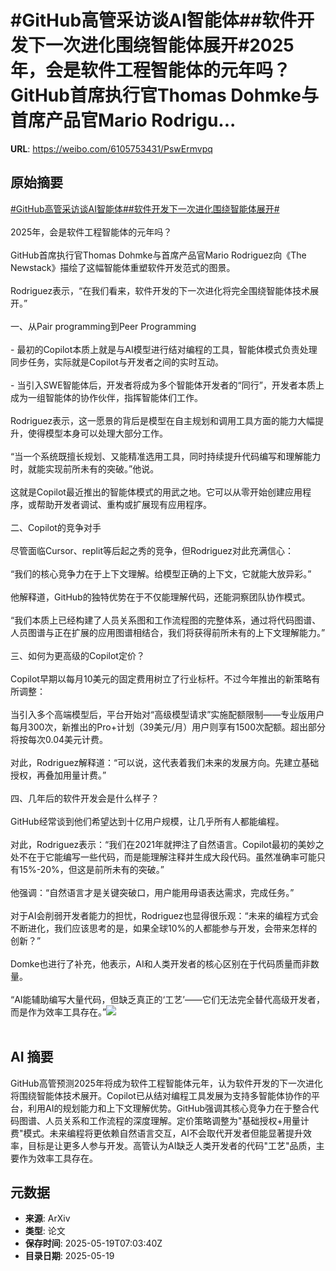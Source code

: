# #GitHub高管采访谈AI智能体##软件开发下一次进化围绕智能体展开#2025年，会是软件工程智能体的元年吗？GitHub首席执行官Thomas Dohmke与首席产品官Mario Rodrigu...

**URL**: https://weibo.com/6105753431/PswErmvpq

## 原始摘要

<a href="https://m.weibo.cn/search?containerid=231522type%3D1%26t%3D10%26q%3D%23GitHub%E9%AB%98%E7%AE%A1%E9%87%87%E8%AE%BF%E8%B0%88AI%E6%99%BA%E8%83%BD%E4%BD%93%23&amp;extparam=%23GitHub%E9%AB%98%E7%AE%A1%E9%87%87%E8%AE%BF%E8%B0%88AI%E6%99%BA%E8%83%BD%E4%BD%93%23" data-hide=""><span class="surl-text">#GitHub高管采访谈AI智能体#</span></a><a href="https://m.weibo.cn/search?containerid=231522type%3D1%26t%3D10%26q%3D%23%E8%BD%AF%E4%BB%B6%E5%BC%80%E5%8F%91%E4%B8%8B%E4%B8%80%E6%AC%A1%E8%BF%9B%E5%8C%96%E5%9B%B4%E7%BB%95%E6%99%BA%E8%83%BD%E4%BD%93%E5%B1%95%E5%BC%80%23&amp;extparam=%23%E8%BD%AF%E4%BB%B6%E5%BC%80%E5%8F%91%E4%B8%8B%E4%B8%80%E6%AC%A1%E8%BF%9B%E5%8C%96%E5%9B%B4%E7%BB%95%E6%99%BA%E8%83%BD%E4%BD%93%E5%B1%95%E5%BC%80%23" data-hide=""><span class="surl-text">#软件开发下一次进化围绕智能体展开#</span></a><br><br>2025年，会是软件工程智能体的元年吗？<br><br>GitHub首席执行官Thomas Dohmke与首席产品官Mario Rodriguez向《The Newstack》描绘了这幅智能体重塑软件开发范式的图景。<br><br>Rodriguez表示，“在我们看来，软件开发的下一次进化将完全围绕智能体技术展开。”<br><br>一、从Pair programming到Peer Programming<br><br>- 最初的Copilot本质上就是与AI模型进行结对编程的工具，智能体模式负责处理同步任务，实际就是Copilot与开发者之间的实时互动。<br><br>- 当引入SWE智能体后，开发者将成为多个智能体开发者的“同行”，开发者本质上成为一组智能体的协作伙伴，指挥智能体们工作。<br><br>Rodriguez表示，这一愿景的背后是模型在自主规划和调用工具方面的能力大幅提升，使得模型本身可以处理大部分工作。<br><br>“当一个系统既擅长规划、又能精准选用工具，同时持续提升代码编写和理解能力时，就能实现前所未有的突破。”他说。<br><br>这就是Copilot最近推出的智能体模式的用武之地。它可以从零开始创建应用程序，或帮助开发者调试、重构或扩展现有应用程序。<br><br>二、Copilot的竞争对手<br><br>尽管面临Cursor、replit等后起之秀的竞争，但Rodriguez对此充满信心：<br><br>“我们的核心竞争力在于上下文理解。给模型正确的上下文，它就能大放异彩。”<br><br>他解释道，GitHub的独特优势在于不仅能理解代码，还能洞察团队协作模式。<br><br>“我们本质上已经构建了人员关系图和工作流程图的完整体系，通过将代码图谱、人员图谱与正在扩展的应用图谱相结合，我们将获得前所未有的上下文理解能力。”<br><br>三、如何为更高级的Copilot定价？<br><br>Copilot早期以每月10美元的固定费用树立了行业标杆。不过今年推出的新策略有所调整：<br><br>当引入多个高端模型后，平台开始对“高级模型请求”实施配额限制——专业版用户每月300次，新推出的Pro+计划（39美元/月）用户则享有1500次配额。超出部分将按每次0.04美元计费。<br><br>对此，Rodriguez解释道：“可以说，这代表着我们未来的发展方向。先建立基础授权，再叠加用量计费。”<br><br>四、几年后的软件开发会是什么样子？<br><br>GitHub经常谈到他们希望达到十亿用户规模，让几乎所有人都能编程。<br><br>对此，Rodriguez表示：“我们在2021年就押注了自然语言。Copilot最初的美妙之处不在于它能编写一些代码，而是能理解注释并生成大段代码。虽然准确率可能只有15%-20%，但这是前所未有的突破。”<br><br>他强调：“自然语言才是关键突破口，用户能用母语表达需求，完成任务。”<br><br>对于AI会削弱开发者能力的担忧，Rodriguez也显得很乐观：“未来的编程方式会不断进化，我们应该思考的是，如果全球10%的人都能参与开发，会带来怎样的创新？”<br><br>Domke也进行了补充，他表示，AI和人类开发者的核心区别在于代码质量而非数量。<br><br>“AI能辅助编写大量代码，但缺乏真正的‘工艺’——它们无法完全替代高级开发者，而是作为效率工具存在。”<img style="" src="https://tvax1.sinaimg.cn/large/006Fd7o3gy1i1ko7uxxofj3b5v7iob29.jpg" referrerpolicy="no-referrer"><br><br>

## AI 摘要

GitHub高管预测2025年将成为软件工程智能体元年，认为软件开发的下一次进化将围绕智能体技术展开。Copilot已从结对编程工具发展为支持多智能体协作的平台，利用AI的规划能力和上下文理解优势。GitHub强调其核心竞争力在于整合代码图谱、人员关系和工作流程的深度理解。定价策略调整为"基础授权+用量计费"模式。未来编程将更依赖自然语言交互，AI不会取代开发者但能显著提升效率，目标是让更多人参与开发。高管认为AI缺乏人类开发者的代码"工艺"品质，主要作为效率工具存在。

## 元数据

- **来源**: ArXiv
- **类型**: 论文
- **保存时间**: 2025-05-19T07:03:40Z
- **目录日期**: 2025-05-19
